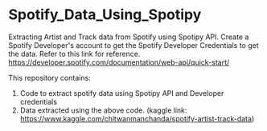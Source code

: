 # Spotify_Data_Using_Spotipy
Extracting Artist and Track data from Spotify using Spotipy API. Create a Spotify Developer's account to get the Spotify Developer Credentials to get the data. Refer to this link for reference. https://developer.spotify.com/documentation/web-api/quick-start/

This repository contains:

1. Code to extract spotify data using Spotipy API and Developer credentials
2. Data extracted using the above code. (kaggle link: https://www.kaggle.com/chitwanmanchanda/spotify-artist-track-data)

